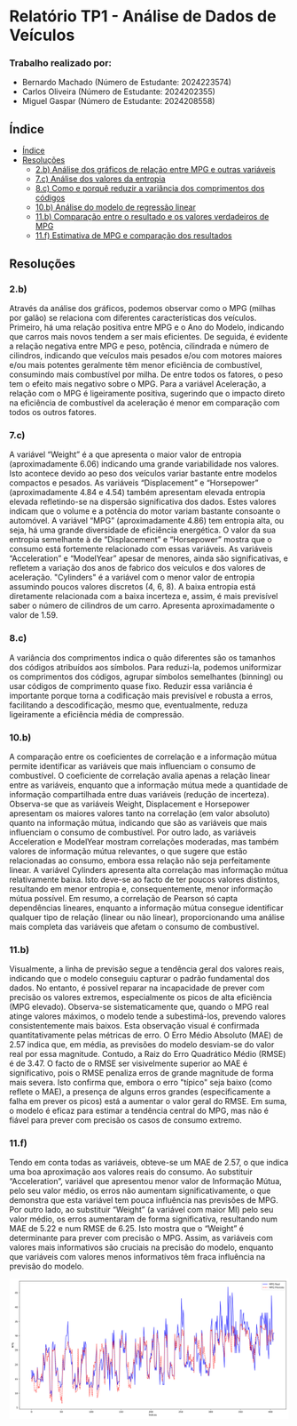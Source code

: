 # Relatório TP1 - Análise de Dados de Veículos

### Trabalho realizado por:

- Bernardo Machado (Número de Estudante: 2024223574)
- Carlos Oliveira (Número de Estudante: 2024202355)
- Miguel Gaspar (Número de Estudante: 2024208558)

## Índice

- [Índice](#relatório-tp1---análise-de-dados-de-veículos)
- [Resoluções](#resoluções)
  - [2.b) Análise dos gráficos de relação entre MPG e outras variáveis](#2b)
  - [7.c) Análise dos valores da entropia](#7c)
  - [8.c) Como e porquê reduzir a variância dos comprimentos dos códigos](#8c)
  - [10.b) Análise do modelo de regressão linear](#10b)
  - [11.b) Comparação entre o resultado e os valores verdadeiros de MPG](#11b)
  - [11.f) Estimativa de MPG e comparação dos resultados](#11f)

## Resoluções

### 2.b)

Através da análise dos gráficos, podemos observar como o MPG (milhas por galão) se relaciona com diferentes características dos veículos. Primeiro, há uma relação positiva entre MPG e o Ano do Modelo, indicando que carros mais novos tendem a ser mais eficientes. De seguida, é evidente a relação negativa entre MPG e peso, potência, cilindrada e número de cilindros, indicando que veículos mais pesados e/ou com motores maiores e/ou mais potentes geralmente têm menor eficiência de combustível, consumindo mais combustível por milha. De entre todos os fatores, o peso tem o efeito mais negativo sobre o MPG. Para a variável Aceleração, a relação com o MPG é ligeiramente positiva, sugerindo que o impacto direto na eficiência de combustível da aceleração é menor em comparação com todos os outros fatores.

### 7.c)

A variável “Weight” é a que apresenta o maior valor de entropia (aproximadamente 6.06) indicando uma grande variabilidade nos valores. Isto acontece devido ao peso dos veículos variar bastante entre modelos compactos e pesados.
As variáveis “Displacement” e “Horsepower” (aproximadamente 4.84 e 4.54) também apresentam elevada entropia elevada refletindo-se na dispersão significativa dos dados. Estes valores indicam que o volume e a potência do motor variam bastante consoante o automóvel.
A variável “MPG” (aproximadamente 4.86) tem entropia alta, ou seja, há uma grande diversidade de eficiência energética. O valor da sua entropia semelhante à de “Displacement” e “Horsepower” mostra que o consumo está fortemente relacionado com essas variáveis.
As variáveis “Acceleration” e “ModelYear” apesar de menores, ainda são significativas, e refletem a variação dos anos de fabrico dos veículos e dos valores de aceleração.
"Cylinders" é a variável com o menor valor de entropia assumindo poucos valores discretos (4, 6, 8). A baixa entropia está diretamente relacionada com a baixa incerteza e, assim, é mais previsível saber o número de cilindros de um carro. Apresenta aproximadamente o valor de 1.59.

### 8.c)

A variância dos comprimentos indica o quão diferentes são os tamanhos dos códigos atribuídos aos símbolos. Para reduzi-la, podemos uniformizar os comprimentos dos códigos, agrupar símbolos semelhantes (binning) ou usar códigos de comprimento quase fixo. Reduzir essa variância é importante porque torna a codificação mais previsível e robusta a erros, facilitando a descodificação, mesmo que, eventualmente, reduza ligeiramente a eficiência média de compressão.

### 10.b)

A comparação entre os coeficientes de correlação e a informação mútua permite identificar as variáveis que mais influenciam o consumo de combustível. O coeficiente de correlação avalia apenas a relação linear entre as variáveis, enquanto que a informação mútua mede a quantidade de informação compartilhada entre duas variáveis (redução de incerteza).
Observa-se que as variáveis Weight, Displacement e Horsepower apresentam os maiores valores tanto na correlação (em valor absoluto) quanto na informação mútua, indicando que são as variáveis que mais influenciam o consumo de combustível.
Por outro lado, as variáveis Acceleration e ModelYear mostram correlações moderadas, mas também valores de informação mútua relevantes, o que sugere que estão relacionadas ao consumo, embora essa relação não seja perfeitamente linear.
A variável Cylinders apresenta alta correlação mas informação mútua relativamente baixa. Isto deve-se ao facto de ter poucos valores distintos, resultando em menor entropia e, consequentemente, menor informação mútua possível.
Em resumo, a correlação de Pearson só capta dependências lineares, enquanto a informação mútua consegue identificar qualquer tipo de relação (linear ou não linear), proporcionando uma análise mais completa das variáveis que afetam o consumo de combustível.

### 11.b)

Visualmente, a linha de previsão segue a tendência geral dos valores reais, indicando que o modelo conseguiu capturar o padrão fundamental dos dados. No entanto, é possivel reparar na incapacidade de prever com precisão os valores extremos, especialmente os picos de alta eficiência (MPG elevado). Observa-se sistematicamente que, quando o MPG real atinge valores máximos, o modelo tende a subestimá-los, prevendo valores consistentemente mais baixos.
Esta observação visual é confirmada quantitativamente pelas métricas de erro. O Erro Médio Absoluto (MAE) de 2.57 indica que, em média, as previsões do modelo desviam-se do valor real por essa magnitude. Contudo, a Raiz do Erro Quadrático Médio (RMSE) é de 3.47. O facto de o RMSE ser visivelmente superior ao MAE é significativo, pois o RMSE penaliza erros de grande magnitude de forma mais severa. Isto confirma que, embora o erro "típico" seja baixo (como reflete o MAE), a presença de alguns erros grandes (especificamente a falha em prever os picos) está a aumentar o valor geral do RMSE. Em suma, o modelo é eficaz para estimar a tendência central do MPG, mas não é fiável para prever com precisão os casos de consumo extremo.

### 11.f)

Tendo em conta todas as variáveis, obteve-se um MAE de 2.57, o que indica uma boa aproximação aos valores reais do consumo.
Ao substituir “Acceleration”, variável que apresentou menor valor de Informação Mútua, pelo seu valor médio, os erros não aumentam significativamente, o que demonstra que esta variável tem pouca influência nas previsões de MPG.
Por outro lado, ao substituir “Weight” (a variável com maior MI) pelo seu valor médio, os erros aumentaram de forma significativa, resultando num MAE de 5.22 e num RMSE de 6.25. Isto mostra que o “Weight” é determinante para prever com precisão o MPG.
Assim, as variáveis com valores mais informativos são cruciais na precisão do modelo, enquanto que variáveis com valores menos informativos têm fraca influência na previsão do modelo.

![Gráfico Comparação MPG Real Vs. MPG Previsto](./guide/MPG%20Real%20Vs.%20MPG%20Previsto.jpg)
